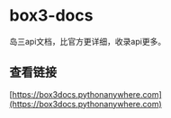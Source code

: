 # box3-docs
岛三api文档，比官方更详细，收录api更多。
## 查看链接
[https://box3docs.pythonanywhere.com](https://box3docs.pythonanywhere.com)

